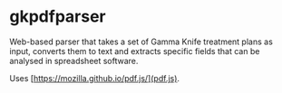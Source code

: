 # gkpdfparser

Web-based parser that takes a set of Gamma Knife treatment plans as input,
converts them to text and extracts specific fields that can be analysed in spreadsheet software.

Uses [https://mozilla.github.io/pdf.js/](pdf.js).
